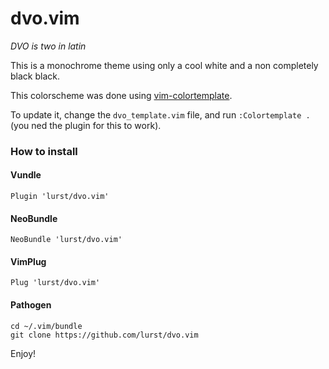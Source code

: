 # dvo.vim

_DVO is two in latin_

This is a monochrome theme using only a cool white and a non completely black black.

This colorscheme was done using [vim-colortemplate](https://github.com/lifepillar/vim-colortemplate).

To update it, change the `dvo_template.vim` file, and run `:Colortemplate .` (you ned the plugin for this to work).

### How to install

#### Vundle

    Plugin 'lurst/dvo.vim'

#### NeoBundle

    NeoBundle 'lurst/dvo.vim'

#### VimPlug

    Plug 'lurst/dvo.vim'

#### Pathogen

    cd ~/.vim/bundle
    git clone https://github.com/lurst/dvo.vim

Enjoy!
